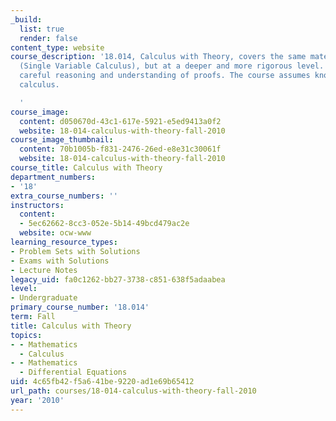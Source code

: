 ```yaml
---
_build:
  list: true
  render: false
content_type: website
course_description: '18.014, Calculus with Theory, covers the same material as 18.01
  (Single Variable Calculus), but at a deeper and more rigorous level. It emphasizes
  careful reasoning and understanding of proofs. The course assumes knowledge of elementary
  calculus.

  '
course_image:
  content: d050670d-43c1-617e-5921-e5ed9413a0f2
  website: 18-014-calculus-with-theory-fall-2010
course_image_thumbnail:
  content: 70b1005b-f831-2476-26ed-e8e31c30061f
  website: 18-014-calculus-with-theory-fall-2010
course_title: Calculus with Theory
department_numbers:
- '18'
extra_course_numbers: ''
instructors:
  content:
  - 5ec62662-8cc3-052e-5b14-49bcd479ac2e
  website: ocw-www
learning_resource_types:
- Problem Sets with Solutions
- Exams with Solutions
- Lecture Notes
legacy_uid: fa0c1262-bb27-3738-c851-638f5adaabea
level:
- Undergraduate
primary_course_number: '18.014'
term: Fall
title: Calculus with Theory
topics:
- - Mathematics
  - Calculus
- - Mathematics
  - Differential Equations
uid: 4c65fb42-f5a6-41be-9220-ad1e69b65412
url_path: courses/18-014-calculus-with-theory-fall-2010
year: '2010'
---
```


